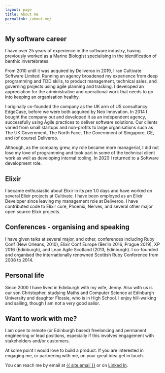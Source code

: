 ```yaml
---
layout: page
title: About me
permalink: /about-me/
---
```


## My software career

I have over 25 years of experience in the software industry, having previously worked as a Marine Biologist specialising in the identification of benthic invertebrates. 

From 2010 until it was acquired by Deliveroo in 2019, I ran Cultivate Software Limited.  Running an agency broadened  my experience from deep programming and TDD skills, to product management, technical sales, and governing projects using agile planning and tracking. I  developed an appreciation for the administrative and operational work that needs to go into keeping an organisation healthy.

I originally co-founded the company as the UK arm of US consultancy EdgeCase, before we were both acquired by Neo Innovation. In 2014 I bought the company out and developed it as an independent agency, successfully using Agile practices to deliver software solutions. Our clients varied from small startups and non-profits to large organisations such as The UK Government, The North Face, The Government of Singapore, GE, and (of course) Deliveroo.  

Although, as the company grew, my role became more managerial, I did not lose my love of programming and took part in some of the technical client work as well as developing internal tooling. In 2020 I returned to a Software development role. 

## Elixir

I became enthusiastic about Elixir in its pre 1.0 days and have worked on several Elixir projects at Cultivate. I have been employed as an Elixir Developer since leaving my management role at Deliveroo. I have contributed code to Elixir core, Phoenix, Nerves, and several other major open source Elixir projects.

## Conferences - organising and speaking

I have given talks at several major, and other, conferences including Ruby Conf (New Orleans, 2010), Elixir Conf Europe (Berlin 2016, Prague 2019), XP 2016 (Edinburgh), and Lean Agile Scotland (2013, Edinburgh). I co-founded and organised the internationally renowned Scottish Ruby Conference from 2008 to 2014.

## Personal life

Since 2000 I have lived in Edinburgh with my wife, Jenny. Also with us is our son Christopher, studying Maths and Computer Science at Edinburgh University and daughter Flossie, who is in High School. I enjoy hill-walking and sailing, though I am not a very good sailor. 

## Want to work with me?

I am open to remote (or Edinburgh based) freelancing and permanent engineering or lead positions, especially if this involves engagement with stakeholders and/or customers.

At some point I would love to build a product. If you are interested in engaging me, or partnering with me, on your great idea get in touch.

You can reach me by email at <a class="u-email" href="mailto:{{ site.email }}">{{ site.email }}</a> or on [Linked In](https://www.linkedin.com/in/paulwilson13).


